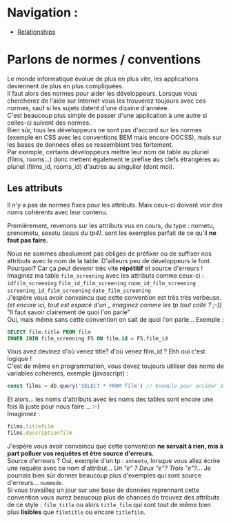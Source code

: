# Navigation :
- [Relationships](./relationship)

# Parlons de normes / conventions
Le monde informatique évolue de plus en plus vite, les applications deviennent de plus en plus compliquées. <br />
Il faut alors des normes pour aider les développeurs. Lorsque vous chercherez de l'aide sur Internet vous les trouverez toujours avec ces normes, sauf si les sujets datent d'une dizaine d'annéee. <br />
C'est beaucoup plus simple de passer d'une application à une autre si celles-ci suivent des normes. <br />
Bien sûr, tous les développeurs ne sont pas d'accord sur les normes (exemple en CSS avec les conventions BEM mais encore OOCSS), mais sur les bases de données elles se ressemblent très fortement. <br />
Par exemple, certains développeurs mettre leur nom de table au pluriel (films, rooms...) donc mettent également le préfixe des clefs étrangères au pluriel (films_id, rooms_id)
d'autres au singulier (dont moi).

## Les attributs
Il n'y a pas de normes fixes pour les attributs. Maix ceux-ci doivent voir des noms cohérents avec leur contenu. <br />

Premièrement, revenons sur les attributs vus en cours, du type : nometu, prenometu, sexetu *(issus du tp4)*. sont les exemples parfait de ce qu'il **ne faut pas faire.** <br />

Nous ne sommes absolument pas obligés de préfixer ou de suffixer nos attributs avec le nom de la table. D'ailleurs peu de développeurs le font. <br />
Pourquoi? Car ça peut devenir très vite **répétitif** et source d'erreurs ! Imaginez ma table `film_screening` avec les attributs comme ceux-ci : <br />
`idfilm_screening` `film_id_film_screening` `room_id_film_screening` `screening_id_film_screening` `date_film_screening` <br />
J'espère vous avoir convaincu que cette convention est très très verbeuse. *(et encore ici, tout est espacé d'un _ imaginez comme les tp tout collé ? ;-))* <br />
"Il faut savoir clairement de quoi l'on parle" <br />
Oui, mais même sans cette convention on sait de quoi l'on parle... Exemple : 
```SQL
SELECT film.title FROM film
INNER JOIN film_screening FS ON film.id = FS.film_id
```
Vous avez devinez d'où venez title? d'où venez film_id ? Ehh oui c'est logique ! <br />
C'est de même en programmation, vous devez toujours utiliser des noms de variables cohérents, exemple (javascript) :
```javascript
const films = db.query('SELECT * FROM film') // Exemple pour accéder à un film (simplifié) : films.title ...
```
Et alors... les noms d'attributs avec les noms des tables sont encore une fois là juste pour nous faire ... :-) <br />
Imaginnez :
```javascript
films.titlefilm
films.descriptionfilm
```
J'espère vous avoir convaincu que cette convention **ne servait à rien, mis à part polluer vos requêtes et être source d'erreurs.** <br />
Source d'erreurs ? Oui, exemple d'un tp : `anneetu`, lorsque vous allez écrire une requête avec ce nom d'attribut... *Un "e" ? Deux "e"? Trois "e"?...* 
Je pourrais bien sûr donner beaucoup plus d'exemples qui sont source d'erreurs... `nummode`.
<br />
Si vous travaillez un jour sur une base de données reprennant cette convention vous aurez beaucoup plus de chances de trouvez des attributs de ce style : `film_title` ou alors `title_film` qui sont tout de même bien plus **lisibles** que `filmtitle` ou encore `titlefilm`.
